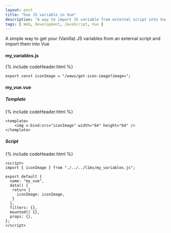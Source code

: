 ```yaml
---
layout: post
title: "Use JS variable in Vue"
description: "A way to import JS variable from external script into Vue"
tags: [ Web, Development, JavaScript, Vue ]
---
```


A simple way to get your (Vanilla) JS variables from an external script and import them into Vue

#### my_variables.js

{% include codeHeader.html %}
```
export const iconImage = "/waws/get-icon-image?image=";
```
#### my_vue.vue

##### Template

{% include codeHeader.html %}
```
<template>
	<img v-bind:src="iconImage" width="64" height="64" />
</template>
```

##### Script

{% include codeHeader.html %}
```
<script>
import { iconImage } from "./../../libs/my_variables.js";

export default {
  name: "my_vue",
  data() {
   return {
     iconImage: iconImage,
   }
  },
  filters: {},
  mounted() {},
  props: {},
};
</script>
```